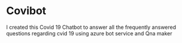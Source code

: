 # Covibot
I created this Covid 19 Chatbot to answer all the frequently answered questions regarding cvid 19 using azure bot service and Qna maker
